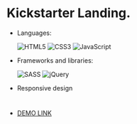 # Kickstarter Landing.

- Languages:

  ![HTML5](https://ziadoua.github.io/m3-Markdown-Badges/badges/HTML/html1.svg)
  ![CSS3](https://ziadoua.github.io/m3-Markdown-Badges/badges/CSS/css1.svg)
  ![JavaScript](https://ziadoua.github.io/m3-Markdown-Badges/badges/Javascript/javascript1.svg)

- Frameworks and libraries:

  ![SASS](https://ziadoua.github.io/m3-Markdown-Badges/badges/Sass/sass1.svg)
  ![jQuery](https://ziadoua.github.io/m3-Markdown-Badges/badges/jQuery/jquery1.svg)

- Responsive design

#
- [DEMO LINK](https://Dizelkos.github.io/<repo_name>/)
